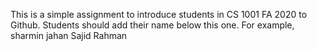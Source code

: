 This is a simple assignment to introduce students in CS 1001 FA 2020 to Github. Students should add their name below this one. For example,
sharmin jahan
Sajid Rahman

